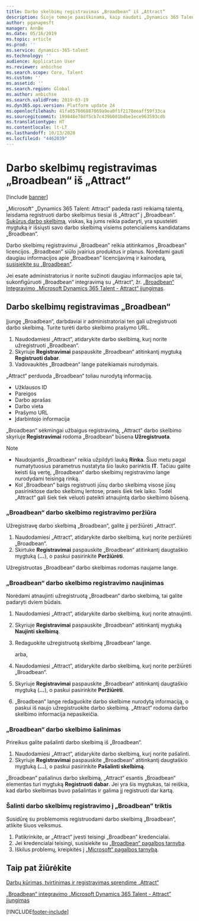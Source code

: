 ```yaml
---
title: Darbo skelbimų registravimas „Broadbean“ iš „Attract“
description: Šioje temoje paaiškinama, kaip naudoti „Dynamics 365 Talent - Attract“ darbo skelbimams „Broadbean” registruoti.
author: pganapmsft
manager: AnnBe
ms.date: 05/16/2019
ms.topic: article
ms.prod: ''
ms.service: dynamics-365-talent
ms.technology: ''
audience: Application User
ms.reviewer: anbichse
ms.search.scope: Core, Talent
ms.custom: ''
ms.assetid: ''
ms.search.region: Global
ms.author: anbichse
ms.search.validFrom: 2019-03-19
ms.dyn365.ops.version: Platform update 24
ms.openlocfilehash: 41fa057606887069a9ea0f1f2178eeaff59f33ca
ms.sourcegitcommit: 199848e78df5cb7c439b001bdbe1ece963593cdb
ms.translationtype: HT
ms.contentlocale: lt-LT
ms.lasthandoff: 10/13/2020
ms.locfileid: "4462039"
---
```

# <a name="post-jobs-to-broadbean-from-attract"></a>Darbo skelbimų registravimas „Broadbean“ iš „Attract“

[!include [banner](includes/banner.md)]

„Microsoft“ „Dynamics 365 Talent: Attract” padeda rasti reikiamą talentą, leisdama registruoti darbo skelbimus tiesiai iš „Attract” į „Broadbean”. [Sukūrus darbo skelbimą](./creating-jobs-attract.md), viskas, ką jums reikia padaryti, yra spustelėti mygtuką ir išsiųsti savo darbo skelbimą visiems potencialiems kandidatams „Broadbean”.

Darbo skelbimų registravimui „Broadbean” reikia atitinkamos „Broadbean” licencijos. „Broadbean” siūlo įvairius produktus ir planus. Norėdami gauti daugiau informacijos apie „Broadbean” licencijavimą ir kainodarą, [susisiekite su „Broadbean”](https://www.broadbean.com/contact-us/).

Jei esate administratorius ir norite sužinoti daugiau informacijos apie tai, sukonfigūruoti „Broadbean“ integravimą su „Attract“, žr. [„Broadbean“ Integravimo „Microsoft Dynamics 365 Talent - Attract“ įjungimas](./attract-admin-job-board-settings.md).

## <a name="post-jobs-to-broadbean"></a>Darbo skelbimų registravimas „Broadbean“

Įjungę „Broadbean“, darbdaviai ir administratoriai ten gali užregistruoti darbo skelbimą. Turite turėti darbo skelbimo prašymo URL.

1. Naudodamiesi „Attract“, atidarykite darbo skelbimą, kurį norite užregistruoti „Broadbean“.
2. Skyriuje **Registravimai** paspauskite „Broadbean“ atitinkantį mygtuką **Registruoti dabar**.
3. Vadovaukitės „Broadbean“ lange pateikiamais nurodymais.

„Attract“ perduoda „Broadbean“ toliau nurodytą informaciją.

- Užklausos ID
- Pareigos
- Darbo aprašas
- Darbo vieta
- Prašymo URL
- Įdarbintojo informacija

„Broadbean“ sėkmingai užbaigus registravimą, „Attract“ darbo skelbimo skyriuje **Registravimai** rodoma „Broadbean“ būsena **Užregistruota**.

> [!NOTE]
> - Naudojantis „Broadbean“ reikia užpildyti lauką **Rinka**. Šiuo metu pagal numatytuosius parametrus nustatyta šio lauko parinktis **IT**. Tačiau galite keisti šią vertę, „Broadbean“ darbo skelbimų registravimo lange nurodydami teisingą rinką.
> - Kol „Broadbean“ baigs registruoti jūsų darbo skelbimą visose jūsų pasirinktose darbo skelbimų lentose, praeis šiek tiek laiko. Todėl „Attract“ gali šiek tiek vėluoti pateikti atnaujintą darbo skelbimo būseną.

### <a name="view-a-broadbean-job-posting"></a>„Broadbean“ darbo skelbimo registravimo peržiūra

Užregistravę darbo skelbimą „Broadbean“, galite jį peržiūrėti „Attract“.

1. Naudodamiesi „Attract“, atidarykite darbo skelbimą, kurį norite peržiūrėti „Broadbean“.
2. Skirtuke **Registravimai** paspauskite „Broadbean“ atitinkantį daugtaškio mygtuką (**...**), o paskui pasirinkite **Peržiūrėti**.

Užregistruotas „Broadbean“ darbo skelbimas rodomas naujame lange.

### <a name="update-a-broadbean-job-posting"></a>„Broadbean“ darbo skelbimo registravimo naujinimas

Norėdami atnaujinti užregistruotą „Broadbean“ darbo skelbimą, tai galite padaryti dviem būdais.

1. Naudodamiesi „Attract“, atidarykite darbo skelbimą, kurį norite atnaujinti.
2. Skyriuje **Registravimai** paspauskite „Broadbean“ atitinkantį mygtuką **Naujinti skelbimą**.
3. Redaguokite užregistruotą skelbimą „Broadbean“ lange.

    arba,

1. Naudodamiesi „Attract“, atidarykite darbo skelbimą, kurį norite peržiūrėti „Broadbean“.
2. Skyriuje **Registravimai** paspauskite „Broadbean“ atitinkantį daugtaškio mygtuką (**...**), o paskui pasirinkite **Peržiūrėti**.
3. „Broadbean“ lange redaguokite darbo skelbime nurodytą informaciją, o paskui iš naujo užregistruokite darbo skelbimą. „Attract“ rodoma darbo skelbimo informacija nepasikeičia.

### <a name="remove-a-broadbean-job-posting"></a>„Broadbean“ darbo skelbimo šalinimas

Prireikus galite pašalinti darbo skelbimą iš „Broadbean“.

1. Naudodamiesi „Attract“, atidarykite darbo skelbimą, kurį norite pašalinti.
2. Skyriuje **Registravimai** paspauskite „Broadbean“ atitinkantį daugtaškio mygtuką (**...**), o paskui pasirinkite **Pašalinti skelbimą**.

„Broadbean“ pašalinus darbo skelbimą, „Attract“ esantis „Broadbean“ elementas turi mygtuką **Registruoti dabar**. Jei yra šis mygtukas, tai reiškia, kad darbo skelbimas buvo pašalintas ir galima jį registruoti dar kartą.

### <a name="troubleshoot-job-posting-to-broadbean"></a>Šalinti darbo skelbimų registravimo į „Broadbean” triktis

Susidūrę su problemomis registruodami darbo skelbimą „Broadbean“, atlikite šiuos veiksmus.

1. Patikrinkite, ar „Attract“ įvesti teisingi „Broadbean“ kredencialai.
2. Jei kredencialai teisingi, susisiekite su [„Broadbean“ pagalbos tarnyba](https://www.broadbean.com/resources/support/).
3. Iškilus problemų, kreipkitės į [„Microsoft“ pagalbos tarnybą](./talent-support.md).

## <a name="see-also"></a>Taip pat žiūrėkite

[Darbų kūrimas, tvirtinimas ir registravimas sprendime „Attract“](./creating-jobs-attract.md)

[„Broadbean“ integravimo „Microsoft Dynamics 365 Talent - Attract” įjungimas](./attract-admin-job-board-settings.md)


[!INCLUDE[footer-include](../includes/footer-banner.md)]